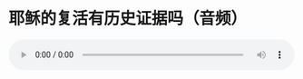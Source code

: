 # 耶稣的复活有历史证据吗（音频）

<audio style="width: 100%;" preload="false" controls controlslist="nodownload"><source src="http://file.simai.life/audio/mp3/old/23721.mp3" type="audio/mpeg">Your browser does not support the audio element.</audio>


